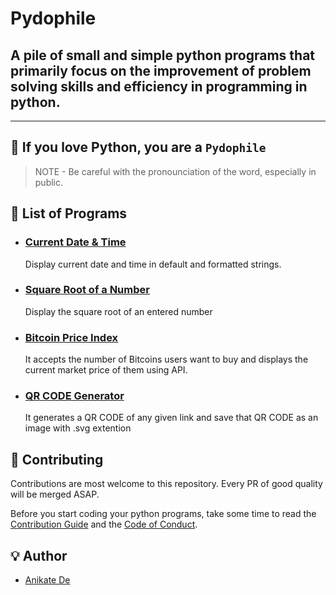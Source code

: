 # Pydophile

## A pile of small and simple python programs that primarily focus on the improvement of problem solving skills and efficiency in programming in python.

---

## 💖 If you love Python, you are a `Pydophile`

> NOTE - Be careful with the pronounciation of the word, especially in public.

## 📜 List of Programs

- ### [Current Date & Time](PROGRAMS/date_time.py)

    Display current date and time in default and formatted strings.

- ### [Square Root of a Number](PROGRAMS/square_root.py)

    Display the square root of an entered number

- ### [Bitcoin Price Index](PROGRAMS/bitcoin.py)

    It accepts the number of Bitcoins users want to buy and displays the current market price of them using API.

- ### [QR CODE Generator](PROGRAMS/QRcode.py)
    
    It generates a QR CODE of any given link and save that QR CODE as an image with .svg extention
    


## 🤝 Contributing

Contributions are most welcome to this repository. Every PR of good quality will be merged ASAP.

Before you start coding your python programs, take some time to read the [Contribution Guide](contributing.md) and the [Code of Conduct](code_of_conduct.md).

## 💡 Author

- [Anikate De](https://www.github.com/Anikate-De)
